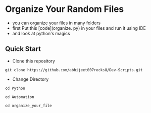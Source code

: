 # **Organize Your Random Files**
 - you can organize your files in many folders 
 - first Put this [code](organize. py) in your files and run it using IDE 
 - and look at python's magics

 ## Quick Start
- Clone this repository
``` 
git clone https://github.com/abhijeet007rocks8/Dev-Scripts.git
```

- Change Directory
```
cd Python
```
```
cd Automation
```
```
cd organize_your_file
```
